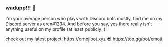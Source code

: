### wadupp!!! 👋

I'm your average person who plays with Discord bots mostly, find me on my [Discord server](https://emojibot.xyz/server) as eren#1234. And before you say, yes there really isn't anything useful on my profile (at least publicly ;).

check out my latest project: 
https://emojibot.xyz :sunglasses:
https://top.gg/bot/emoji


<!--
**erenozer/erenozer** is a ✨ _special_ ✨ repository because its `README.md` (this file) appears on your GitHub profile.

Here are some ideas to get you started:

- 🔭 I’m currently working on ...
- 🌱 I’m currently learning ...
- 👯 I’m looking to collaborate on ...
- 🤔 I’m looking for help with ...
- 💬 Ask me about ...
- 📫 How to reach me: ...
- 😄 Pronouns: ...
- ⚡ Fun fact: ...
-->
